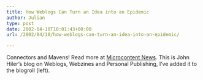 ```yaml
---
title: How Weblogs Can Turn an Idea into an Epidemic
author: Julian
type: post
date: 2002-04-10T10:01:43+00:00
url: /2002/04/10/how-weblogs-can-turn-an-idea-into-an-epidemic/

---
```

Connectors and Mavens! Read more at [Microcontent News][1]. This is John Hiler&#8217;s blog on Weblogs, Webzines and Personal Publishing, I&#8217;ve added it to the blogroll (left).

 [1]: http://www.microcontentnews.com/articles/tippingblog.htm